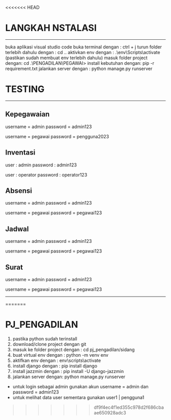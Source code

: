 <<<<<<< HEAD
# LANGKAH NSTALASI
-------------------------------------------------------
buka aplikasi visual studio code
buka terminal dengan : ctrl + j
turun folder terlebih dahulu dengan : cd ..
aktivkan env dengan : .\env\Scripts\activate (pastikan sudah membuat env terlebih dahulu)
masuk folder project dengan: cd .\PENGADILAN\PEGAWAI>
install kebutuhan dengan: pip -r requirement.txt
jalankan server dengan : python manage.py runserver

# TESTING
-------------------------------------------------------
## Kepegawaian
<!-- sebagai admin -->
username = admin
password = admin123

<!-- sebagai non admin -->
username = pegawai
password = pengguna2023

## Inventasi
<!-- super admin -->
user : admin
password : admin123

<!-- admin biasa -->
user : operator
password : operator123

## Absensi
<!-- sebagai admin -->
username = admin
password = admin123

<!-- sebagai non admin -->
username = pegawai
password = pegawai123

## Jadwal
<!-- sebagai admin -->
username = admin
password = admin123

<!-- sebagai non admin -->
username = pegawai
password = pegawai123

## Surat
<!-- sebagai admin -->
username = admin
password = admin123

<!-- sebagai non admin -->
username = pegawai
password = pegawai123

----------------------------------------------
=======
# PJ_PENGADILAN
1. pastika python sudah terinstall
2. download/clone project dengan git
3. masuk ke folder project dengan : cd pj_pengadilan/sidang
4. buat virtual env dengan : python -m venv env
5. aktifkan env dengan : env\scripts\activate
6. install django dengan : pip install django 
7. install jazzmin dengan : pip install -U django-jazzmin
8. jalankan server dengan: python manage.py runserver

- untuk login sebagai admin gunakan akun username = admin dan password = admin123
- untuk melihat data user sementara gunakan user1 | pengguna1
>>>>>>> df9f4ec4f1ed355c978d2f686cbaae650928adc3
